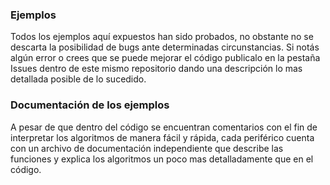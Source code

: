 ### Ejemplos
Todos los ejemplos aquí expuestos han sido probados, no obstante no se descarta la posibilidad de bugs ante determinadas circunstancias.
Si notás algún error o crees que se puede mejorar el código publicalo en la pestaña Issues dentro de este mismo repositorio dando una descripción lo mas detallada posible de lo sucedido.

### Documentación de los ejemplos
A pesar de que dentro del código se encuentran comentarios con el fin de interpretar los algoritmos de manera fácil y rápida, cada periférico cuenta con un archivo de documentación independiente que describe las funciones y explica los algoritmos un poco mas detalladamente que en el código.
